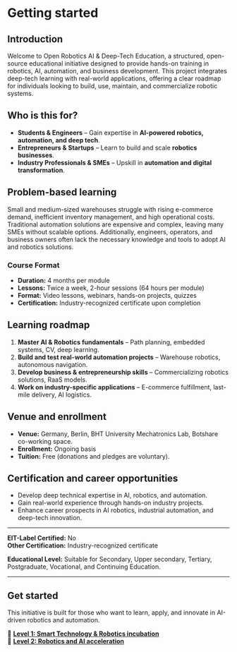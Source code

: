 # Getting started

## Introduction
Welcome to Open Robotics AI & Deep-Tech Education, a structured, open-source educational initiative designed to provide hands-on training in robotics, AI, automation, and business development. This project integrates deep-tech learning with real-world applications, offering a clear roadmap for individuals looking to build, use, maintain, and commercialize robotic systems.

## Who is this for?
- **Students & Engineers** – Gain expertise in **AI-powered robotics, automation, and deep tech**.
- **Entrepreneurs & Startups** – Learn to build and scale **robotics businesses**.
- **Industry Professionals & SMEs** – Upskill in **automation and digital transformation**.

## Problem-based learning  
Small and medium-sized warehouses struggle with rising e-commerce demand, inefficient inventory management, and high operational costs. Traditional automation solutions are expensive and complex, leaving many SMEs without scalable options. Additionally, engineers, operators, and business owners often lack the necessary knowledge and tools to adopt AI and robotics solutions.  

### **Course Format**  
- **Duration:** 4 months per module  
- **Lessons:** Twice a week, 2-hour sessions (64 hours per module)  
- **Format:** Video lessons, webinars, hands-on projects, quizzes  
- **Certification:** Industry-recognized certificate upon completion  

## Learning roadmap
1. **Master AI & Robotics fundamentals** – Path planning, embedded systems, CV, deep learning.
2. **Build and test real-world automation projects** – Warehouse robotics, autonomous navigation.
3. **Develop business & entrepreneurship skills** – Commercializing robotics solutions, RaaS models.
4. **Work on industry-specific applications** – E-commerce fulfillment, last-mile delivery, AI logistics.

## Venue and enrollment
- **Venue:** Germany, Berlin, BHT University Mechatronics Lab, Botshare co-working space.
- **Enrollment:** Ongoing basis
- **Tuition:** Free (donations and pledges are voluntary).

## Certification and career opportunities
- Develop deep technical expertise in AI, robotics, and automation.
- Gain real-world experience through hands-on industry projects.
- Enhance career prospects in AI robotics, industrial automation, and deep-tech innovation.

---

**EIT-Label Certified:** No  
**Other Certification:** Industry-recognized certificate  

**Educational Level:** Suitable for Secondary, Upper secondary, Tertiary, Postgraduate, Vocational, and Continuing Education.

---

## Get started
This initiative is built for those who want to learn, apply, and innovate in AI-driven robotics and automation.

📖 **[Level 1: Smart Technology & Robotics incubation](../docs/L1_Incubation.md)**  
🚀 **[Level 2: Robotics and AI acceleration](../docs/L2_Acceleration.md)**  
